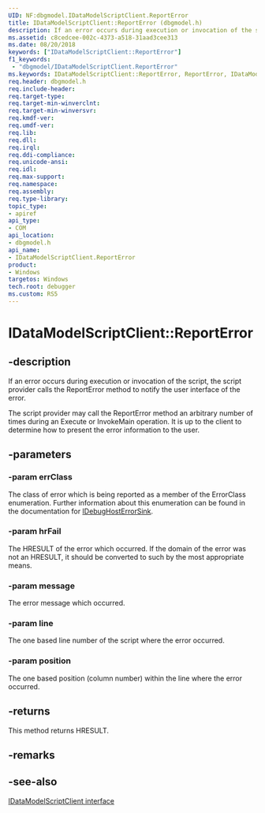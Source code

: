 ```yaml
---
UID: NF:dbgmodel.IDataModelScriptClient.ReportError
title: IDataModelScriptClient::ReportError (dbgmodel.h)
description: If an error occurs during execution or invocation of the script, the script provider calls the ReportError method to notify the user interface of the error. 
ms.assetid: c8cedcee-002c-4373-a518-31aad3cee313
ms.date: 08/20/2018
keywords: ["IDataModelScriptClient::ReportError"]
f1_keywords:
 - "dbgmodel/IDataModelScriptClient.ReportError"
ms.keywords: IDataModelScriptClient::ReportError, ReportError, IDataModelScriptClient.ReportError, IDataModelScriptClient::ReportError, IDataModelScriptClient.ReportError
req.header: dbgmodel.h
req.include-header:
req.target-type:
req.target-min-winverclnt:
req.target-min-winversvr:
req.kmdf-ver:
req.umdf-ver:
req.lib:
req.dll:
req.irql: 
req.ddi-compliance:
req.unicode-ansi:
req.idl:
req.max-support:
req.namespace:
req.assembly:
req.type-library: 
topic_type: 
- apiref
api_type: 
- COM
api_location: 
- dbgmodel.h
api_name: 
- IDataModelScriptClient.ReportError
product:
- Windows
targetos: Windows
tech.root: debugger
ms.custom: RS5
---
```


# IDataModelScriptClient::ReportError


## -description

If an error occurs during execution or invocation of the script, the script provider calls the ReportError method to notify the user interface of the error. 

The script provider may call the ReportError method an arbitrary number of times during an Execute or InvokeMain operation. It is up to the client to determine how to present the error information to the user. 


## -parameters

### -param errClass
The class of error which is being reported as a member of the ErrorClass enumeration. Further information about this enumeration can be found in the documentation for [IDebugHostErrorSink](nn-dbgmodel-idebughosterrorsink.md).

### -param hrFail
The HRESULT of the error which occurred. If the domain of the error was not an HRESULT, it should be converted to such by the most appropriate means.

### -param message
The error message which occurred.

### -param line
The one based line number of the script where the error occurred.

### -param position
The one based position (column number) within the line where the error occurred.


## -returns
This method returns HRESULT.
## -remarks

## -see-also

[IDataModelScriptClient interface](nn-dbgmodel-idatamodelscriptclient.md)

